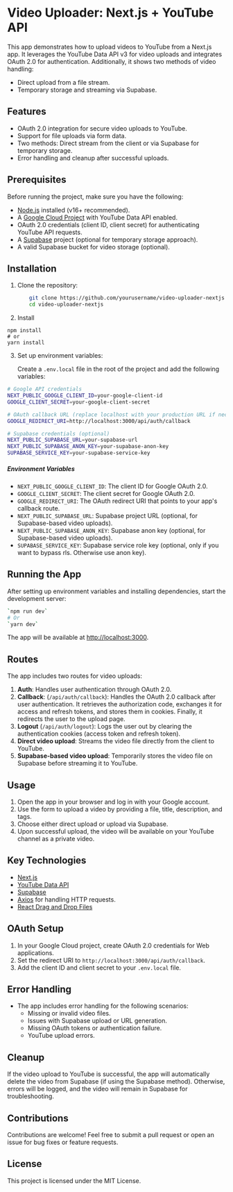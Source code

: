 # Video Uploader: Next.js + YouTube API

This app demonstrates how to upload videos to YouTube from a Next.js app. It leverages the YouTube Data API v3 for video uploads and integrates OAuth 2.0 for authentication. Additionally, it shows two methods of video handling:
- Direct upload from a file stream.
- Temporary storage and streaming via Supabase.

## Features

- OAuth 2.0 integration for secure video uploads to YouTube.
- Support for file uploads via form data.
- Two methods: Direct stream from the client or via Supabase for temporary storage.
- Error handling and cleanup after successful uploads.

## Prerequisites

Before running the project, make sure you have the following:

- [Node.js](https://nodejs.org/) installed (v16+ recommended).
- A [Google Cloud Project](https://console.cloud.google.com/) with YouTube Data API enabled.
- OAuth 2.0 credentials (client ID, client secret) for authenticating YouTube API requests.
- A [Supabase](https://supabase.com/) project (optional for temporary storage approach).
- A valid Supabase bucket for video storage (optional).

## Installation

1. Clone the repository:
```bash
       git clone https://github.com/yourusername/video-uploader-nextjs.git
       cd video-uploader-nextjs
```
2. Install
       
```bash=
npm install
# or
yarn install
```

3.  Set up environment variables:
    
    Create a `.env.local` file in the root of the project and add the following variables:
    
```bash
# Google API credentials
NEXT_PUBLIC_GOOGLE_CLIENT_ID=your-google-client-id
GOOGLE_CLIENT_SECRET=your-google-client-secret

# OAuth callback URL (replace localhost with your production URL if necessary)
GOOGLE_REDIRECT_URI=http://localhost:3000/api/auth/callback

# Supabase credentials (optional)
NEXT_PUBLIC_SUPABASE_URL=your-supabase-url
NEXT_PUBLIC_SUPABASE_ANON_KEY=your-supabase-anon-key
SUPABASE_SERVICE_KEY=your-supabase-service-key 
```
   
##### Environment Variables

-   `NEXT_PUBLIC_GOOGLE_CLIENT_ID`: The client ID for Google OAuth 2.0.
-   `GOOGLE_CLIENT_SECRET`: The client secret for Google OAuth 2.0.
-   `GOOGLE_REDIRECT_URI`: The OAuth redirect URI that points to your app's callback route.
-   `NEXT_PUBLIC_SUPABASE_URL`: Supabase project URL (optional, for Supabase-based video uploads).
-   `NEXT_PUBLIC_SUPABASE_ANON_KEY`: Supabase anon key (optional, for Supabase-based video uploads).
-   `SUPABASE_SERVICE_KEY`: Supabase service role key (optional, only if you want to bypass rls. Otherwise use anon key).

## Running the App

After setting up environment variables and installing dependencies, start the development server:

```bash
`npm run dev` 
# Or
`yarn dev` 
```

The app will be available at [http://localhost:3000](http://localhost:3000).

## Routes

The app includes two routes for video uploads:

1. **Auth**: Handles user authentication through OAuth 2.0. 
2.  **Callback**: (`/api/auth/callback`): Handles the OAuth 2.0 callback after user authentication. It retrieves the authorization code, exchanges it for access and refresh tokens, and stores them in cookies. Finally, it redirects the user to the upload page.
3. **Logout** (`/api/auth/logout`): Logs the user out by clearing the authentication cookies (access token and refresh token).
4. **Direct video upload**: Streams the video file directly from the client to YouTube.
5.  **Supabase-based video upload**: Temporarily stores the video file on Supabase before streaming it to YouTube.

## Usage

1.  Open the app in your browser and log in with your Google account.
2.  Use the form to upload a video by providing a file, title, description, and tags.
3.  Choose either direct upload or upload via Supabase.
4.  Upon successful upload, the video will be available on your YouTube channel as a private video.

## Key Technologies

-   [Next.js](https://nextjs.org/)
-   [YouTube Data API](https://developers.google.com/youtube/v3)
-   [Supabase](https://supabase.com/)
-   [Axios](https://axios-http.com/) for handling HTTP requests.
-   [React Drag and Drop Files](https://github.com/KarimMokhtar/react-drag-drop-files)

## OAuth Setup

1.  In your Google Cloud project, create OAuth 2.0 credentials for Web applications.
2.  Set the redirect URI to `http://localhost:3000/api/auth/callback`.
3.  Add the client ID and client secret to your `.env.local` file.

## Error Handling

-   The app includes error handling for the following scenarios:
    -   Missing or invalid video files.
    -   Issues with Supabase upload or URL generation.
    -   Missing OAuth tokens or authentication failure.
    -   YouTube upload errors.

## Cleanup

If the video upload to YouTube is successful, the app will automatically delete the video from Supabase (if using the Supabase method). Otherwise, errors will be logged, and the video will remain in Supabase for troubleshooting.

## Contributions

Contributions are welcome! Feel free to submit a pull request or open an issue for bug fixes or feature requests.

## License

This project is licensed under the MIT License.